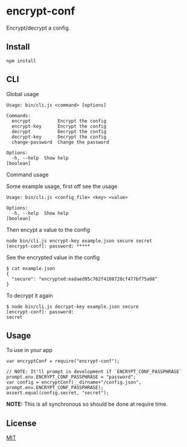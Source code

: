 # encrypt-conf
Encrypt/decrypt a config.


## Install

    npm install


## CLI
Global usage

    Usage: bin/cli.js <command> [options]

    Commands:
      encrypt          Encrypt the config
      encrypt-key      Encrypt the config
      decrypt          Decrypt the config
      decrypt-key      Decrypt the config
      change-password  Change the password

    Options:
      -h, --help  Show help                                                [boolean]

Command usage


Some example usage, first off see the usage

    Usage: bin/cli.js <config_file> <key> <value>

    Options:
      -h, --help  Show help                                                [boolean]

Then encypt a value to the config

    node bin/cli.js encrypt-key example.json secure secret
    [encrypt-conf]: password: *****

See the encrypted value in the config

    $ cat example.json 
    {
      "secure": "encrypted:eadaed95c762f4108720cf477bf75a08"
    }

To decrypt it again

    $ node bin/cli.js decrypt-key example.json secure
    [encrypt-conf]: password:  
    secret


## Usage
To use in your app

    var encryptConf = require("encrypt-conf");

    // NOTE: It'll prompt in development if `ENCRYPT_CONF_PASSPHRASE`
    prompt.env.ENCRYPT_CONF_PASSPHRASE = "password";
    var config = encryptConf(__dirname+"/config.json", prompt.env.ENCRYPT_CONF_PASSPHRASE);
    assert.equal(config.secret, "secret");

**NOTE:** This is all synchronous so should be done at require time.


## License
[MIT](LICENSE)
